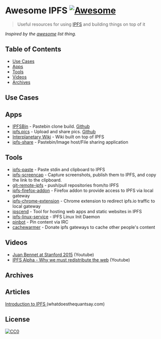 # Awesome IPFS [![Awesome](https://cdn.rawgit.com/sindresorhus/awesome/d7305f38d29fed78fa85652e3a63e154dd8e8829/media/badge.svg)](https://github.com/sindresorhus/awesome)

> Useful resources for using [IPFS](https://ipfs.io) and building things on top of it

*Inspired by the [awesome](https://github.com/sindresorhus/awesome) list thing.*


## Table of Contents

* [Use Cases](#use-cases)
* [Apps](#apps)
* [Tools](#tools)
* [Videos](#videos)
* [Archives](#archives)

## Use Cases

## Apps

* [IPFSBin](http://ipfsbin.xyz/) - Pastebin clone build. [Github](https://github.com/victorbjelkholm/ipfsbin)
* [ipfs.pics](http://ipfs.pics/) - Upload and share pics. [Github](https://github.com/ipfspics/server)
* [Interplanetary Wiki](https://github.com/jamescarlyle/ipfs-wiki) - Wiki built on top of IPFS
* [ipfs-share](https://github.com/rameshvarun/ipfs-share) - Pastebin/Image host/File sharing application

## Tools

* [ipfs-paste](https://github.com/jbenet/ipfs-paste) - Paste stdin and clipboard to IPFS
* [ipfs-screencap](https://github.com/jbenet/ipfs-screencap) - Capture screenshots, publish them to IPFS, and copy the link to the clipboard.
* [git-remote-ipfs](https://github.com/cryptix/git-remote-ipfs) - push/pull repositories from/to IPFS
* [ipfs-firefox-addon](https://github.com/lidel/ipfs-firefox-addon) - Firefox addon to provide access to IPFS via local gateway
* [ipfs-chrome-extension](https://github.com/dylanPowers/ipfs-chrome-extension) - Chrome extension to redirect ipfs.io traffic to local gateway
* [ipscend](https://github.com/diasdavid/ipscend) - Tool for hosting web apps and static websites in IPFS
* [ipfs-linux-service](https://github.com/dylanPowers/ipfs-linux-service) - IPFS Linux Init Daemon
* [pinbot](https://github.com/whyrusleeping/pinbot) - Pin content via IRC
* [cachewarmer](https://github.com/BrendanBenshoof/cachewarmer) - Donate ipfs gateways to cache other people's content


## Videos

* [Juan Bennet at Stanford 2015](https://www.youtube.com/watch?v=HUVmypx9HGI) (Youtube)
* [IPFS Alpha - Why we must redistribute the web](https://www.youtube.com/watch?v=skMTdSEaCtA) (Youtube)


## Archives

## Articles

[Introduction to IPFS ](http://whatdoesthequantsay.com/2015/09/13/ipfs-introduction-by-example/) (whatdoesthequantsay.com)

## License

[![CC0](http://i.creativecommons.org/p/zero/1.0/88x31.png)](http://creativecommons.org/publicdomain/zero/1.0/)
